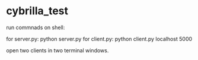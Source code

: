 # cybrilla_test


run commnads on shell:

for server.py:  python server.py
for client.py: python client.py localhost 5000

open two clients in two terminal windows.
